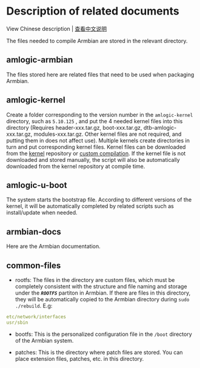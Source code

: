 # Description of related documents

View Chinese description  |  [查看中文说明](README.cn.md)

The files needed to compile Armbian are stored in the relevant directory.

## amlogic-armbian

The files stored here are related files that need to be used when packaging Armbian.

## amlogic-kernel

Create a folder corresponding to the version number in the `amlogic-kernel` directory, such as `5.10.125` , and put the 4 needed kernel files into this directory (Requires header-xxx.tar.gz, boot-xxx.tar.gz, dtb-amlogic-xxx.tar.gz, modules-xxx.tar.gz. Other kernel files are not required, and putting them in does not affect use). Multiple kernels create directories in turn and put corresponding kernel files. Kernel files can be downloaded from the [kernel](https://github.com/ophub/kernel) repository or [custom compilation](https://github.com/ophub/amlogic-s9xxx-armbian/tree/main/compile-kernel). If the kernel file is not downloaded and stored manually, the script will also be automatically downloaded from the kernel repository at compile time.

## amlogic-u-boot

The system starts the bootstrap file. According to different versions of the kernel, it will be automatically completed by related scripts such as install/update when needed.

## armbian-docs

Here are the Armbian documentation.

## common-files

- rootfs: The files in the directory are custom files, which must be completely consistent with the structure and file naming and storage under the ***`ROOTFS`*** partiton in Armbian. If there are files in this directory, they will be automatically copied to the Armbian directory during `sudo ./rebuild`. E.g:

```yaml
etc/network/interfaces
usr/sbin
```

- bootfs: This is the personalized configuration file in the `/boot` directory of the Armbian system.

- patches: This is the directory where patch files are stored. You can place extension files, patches, etc. in this directory.

